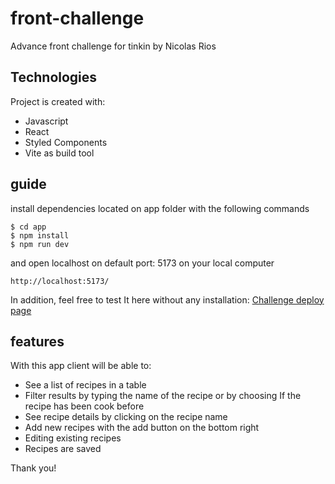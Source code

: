 # front-challenge

Advance front challenge for tinkin by Nicolas Rios

## Technologies

Project is created with:

- Javascript
- React
- Styled Components
- Vite as build tool

## guide

install dependencies located on app folder with the following commands

```
$ cd app
$ npm install
$ npm run dev
```

and open localhost on default port: 5173 on your local computer

```
http://localhost:5173/
```

In addition, feel free to test It here without any installation:
[Challenge deploy page](https://front-end-tinkin-challenge.netlify.app/)

## features

With this app client will be able to:

- See a list of recipes in a table
- Filter results by typing the name of the recipe or by choosing If the recipe has been cook before
- See recipe details by clicking on the recipe name
- Add new recipes with the add button on the bottom right
- Editing existing recipes
- Recipes are saved

Thank you!
